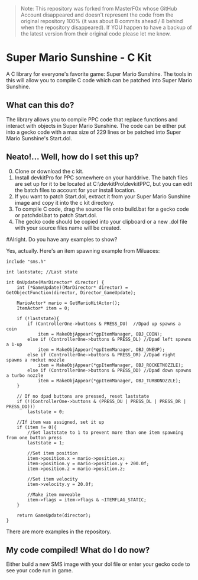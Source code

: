 > Note: This repository was forked from MasterF0x whose GitHub Account disappeared and doesn't represent the code from the original repository 100% (it was about 8 commits ahead / 8 behind when the repository disappeared). If YOU happen to have a backup of the latest version from their original code please let me know.

# Super Mario Sunshine - C Kit

A C library for everyone's favorite game: Super Mario Sunshine. The tools in this will allow you to compile C code which can be patched into Super Mario Sunshine.

## What can this do?

The library allows you to compile PPC code that replace functions and interact with objects in Super Mario Sunshine. The code can be either put into a gecko code with a max size of 229 lines or be patched into Super Mario Sunshine's Start.dol.

## Neato!... Well, how do I set this up?

0. Clone or download the c kit.
1. Install devkitPro for PPC somewhere on your harddrive. The batch files are set up for it to be located at C:\devkitPro\devkitPPC, but you can edit the batch files to account for your install location.
2. If you want to patch Start.dol, extract it from your Super Mario Sunshine image and copy it into the c kit directory.
3. To compile C code, drag the source file onto build.bat for a gecko code or patchdol.bat to patch Start.dol.
4. The gecko code should be copied into your clipboard or a new .dol file with your source files name will be created.

#Alright. Do you have any examples to show?

Yes, actually. Here's an item spawning example from Miluaces:

```
include "sms.h"

int laststate; //Last state

int OnUpdate(MarDirector* director) {
	int (*GameUpdate)(MarDirector* director) = GetObjectFunction(director, Director_GameUpdate);

	MarioActor* mario = GetMarioHitActor();
	ItemActor* item = 0;

	if (!laststate){
		if (ControllerOne->buttons & PRESS_DU)	//Dpad up spawns a coin
			item = MakeObjAppear(*gpItemManager, OBJ_COIN);
		else if (ControllerOne->buttons & PRESS_DL) //Dpad left spawns a 1-up
			item = MakeObjAppear(*gpItemManager, OBJ_ONEUP);
		else if (ControllerOne->buttons & PRESS_DR) //Dpad right spawns a rocket nozzle
			item = MakeObjAppear(*gpItemManager, OBJ_ROCKETNOZZLE);
		else if (ControllerOne->buttons & PRESS_DD) //Dpad down spawns a turbo nozzle
			item = MakeObjAppear(*gpItemManager, OBJ_TURBONOZZLE);
	}

	// If no dpad buttons are pressed, reset laststate
	if (!(ControllerOne->buttons & (PRESS_DU | PRESS_DL | PRESS_DR | PRESS_DD)))
		laststate = 0;

	//If item was assigned, set it up
	if (item != 0){
		//Set laststate to 1 to prevent more than one item spawning from one button press
		laststate = 1;

		//Set item position
		item->position.x = mario->position.x;
		item->position.y = mario->position.y + 200.0f;
		item->position.z = mario->position.z;

		//Set item velocity
		item->velocity.y = 20.0f;

		//Make item moveable
		item->flags = item->flags & ~ITEMFLAG_STATIC;
	}

	return GameUpdate(director);
}
```

There are more examples in the repository.

## My code compiled! What do I do now?

Either build a new SMS image with your dol file or enter your gecko code to see your code run in game.
